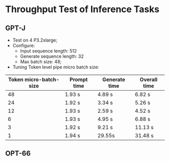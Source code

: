 # Throughput Test of Inference Tasks

## GPT-J

- Test on 4 P3.2xlarge;
- Configure:
  - Input sequence length: 512
  - Generate sequence length: 32
  - Max batch size: 48;
- Tuning Token level pipe micro batch size:

| Token micro-batch-size | Prompt time | Generate time | Overall time |
|------------------------|-------------|---------------|--------------|
| 48                     | 1.93 s      | 4.89 s        | 6.82 s       | 
| 24                     | 1.92 s      | 3.34 s        | 5.26 s       | 
| 12                     | 1.93 s      | 2.59 s        | 4.52 s       | 
| 6                      | 1.93 s      | 4.95 s        | 6.88 s       | 
| 3                      | 1.92 s      | 9.21 s        | 11.13 s      | 
| 1                      | 1.94 s      | 29.55s        | 31.48 s      | 


## OPT-66